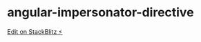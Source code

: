 # angular-impersonator-directive

[Edit on StackBlitz ⚡️](https://stackblitz.com/edit/angular-impersonator-directive)